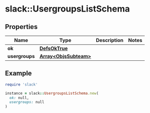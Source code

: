# slack::UsergroupsListSchema

## Properties

| Name | Type | Description | Notes |
| ---- | ---- | ----------- | ----- |
| **ok** | [**DefsOkTrue**](DefsOkTrue.md) |  |  |
| **usergroups** | [**Array&lt;ObjsSubteam&gt;**](ObjsSubteam.md) |  |  |

## Example

```ruby
require 'slack'

instance = slack::UsergroupsListSchema.new(
  ok: null,
  usergroups: null
)
```

